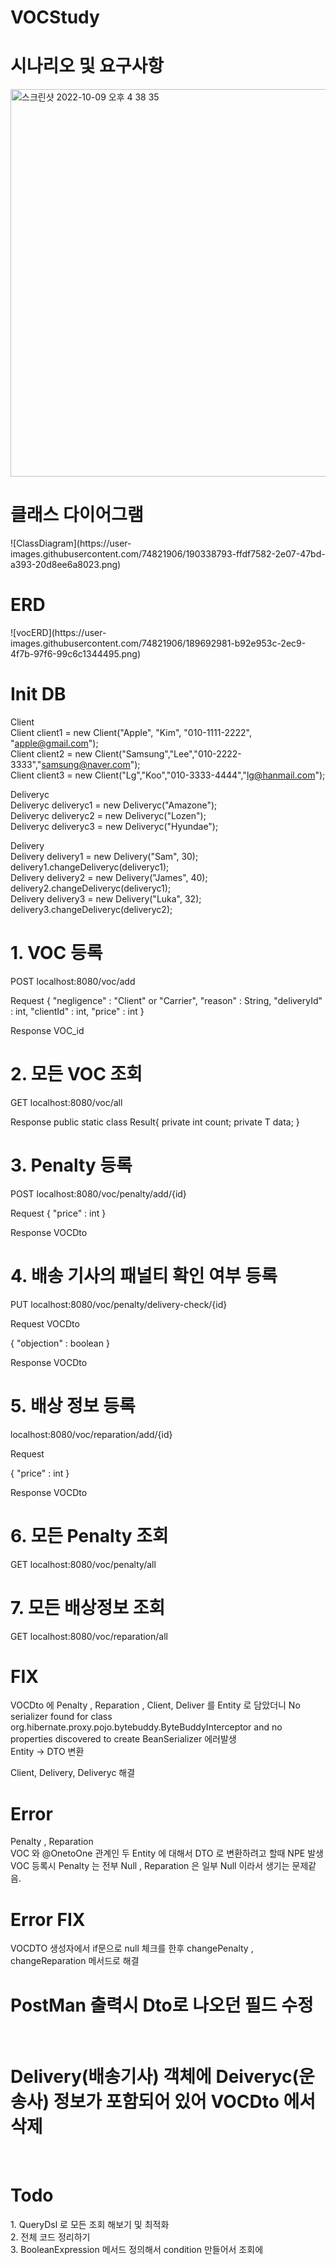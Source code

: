 # VOCStudy

<h1>시나리오 및 요구사항</h1>
<img width="620" alt="스크린샷 2022-10-09 오후 4 38 35" src="https://user-images.githubusercontent.com/74821906/195278573-63a371ac-7d6b-4067-85f2-123b39ae7569.png">

<h1>클래스 다이어그램</h1>
![ClassDiagram](https://user-images.githubusercontent.com/74821906/190338793-ffdf7582-2e07-47bd-a393-20d8ee6a8023.png)

<h1>ERD</h1>
![vocERD](https://user-images.githubusercontent.com/74821906/189692981-b92e953c-2ec9-4f7b-97f6-99c6c1344495.png)

<h1>Init DB</h1>

Client<br>
Client client1 = new Client("Apple", "Kim", "010-1111-2222", "apple@gmail.com");<br>
Client client2 = new Client("Samsung","Lee","010-2222-3333","samsung@naver.com");<br>
Client client3 = new Client("Lg","Koo","010-3333-4444","lg@hanmail.com");<br>

Deliveryc<br>
Deliveryc deliveryc1 = new Deliveryc("Amazone");<br>
Deliveryc deliveryc2 = new Deliveryc("Lozen");<br>
Deliveryc deliveryc3 = new Deliveryc("Hyundae");<br>

Delivery<br>
Delivery delivery1 = new Delivery("Sam", 30);<br>
delivery1.changeDeliveryc(deliveryc1);<br>
Delivery delivery2 = new Delivery("James", 40);<br>
delivery2.changeDeliveryc(deliveryc1);<br>
Delivery delivery3 = new Delivery("Luka", 32);<br>
delivery3.changeDeliveryc(deliveryc2);<br>

<h1>1. VOC 등록</h1>
POST
localhost:8080/voc/add

Request
{
    "negligence" : "Client" or "Carrier",
    "reason" : String,
    "deliveryId" : int,
    "clientId" : int,
    "price" : int
}

Response VOC_id

<h1>2. 모든 VOC 조회</h1>
GET
localhost:8080/voc/all


Response
public static class Result<T>{
        private int count;
        private T data;
    }

<h1>3. Penalty 등록</h1>
POST
localhost:8080/voc/penalty/add/{id}

Request
{
    "price" : int
}

Response VOCDto

<h1>4. 배송 기사의 패널티 확인 여부 등록</h1>
PUT
localhost:8080/voc/penalty/delivery-check/{id}

Request VOCDto

{
    "objection" : boolean
}

Response VOCDto

<h1>5. 배상 정보 등록</h1>

localhost:8080/voc/reparation/add/{id}

Request

{
    "price" : int
}

Response VOCDto

<h1>6. 모든 Penalty 조회</h1>
GET
localhost:8080/voc/penalty/all

<h1>7. 모든 배상정보 조회</h1>
GET
localhost:8080/voc/reparation/all


<h1>FIX</h1>

VOCDto 에 Penalty , Reparation , Client, Deliver 를 Entity 로 담았더니
No serializer found for class org.hibernate.proxy.pojo.bytebuddy.ByteBuddyInterceptor and no properties discovered to create BeanSerializer
에러발생<br>
Entity -> DTO 변환

Client, Delivery, Deliveryc 해결

<h1>Error</h1>

Penalty , Reparation <br>
VOC 와 @OnetoOne 관계인 두 Entity 에 대해서 DTO 로 변환하려고 할때 NPE 발생 <br>
VOC 등록시 Penalty 는 전부 Null , Reparation 은 일부 Null 이라서 생기는 문제같음.

<h1>Error FIX</h1>

VOCDTO 생성자에서 if문으로 null 체크를 한후 changePenalty , changeReparation 메서드로 해결 <br>

<h1>PostMan 출력시 Dto로 나오던 필드  수정 </h1><br>

<h1>Delivery(배송기사) 객체에 Deiveryc(운송사) 정보가 포함되어 있어 VOCDto 에서 삭제 </h1><br>

<h1>Todo</h1>
1. QueryDsl 로 모든 조회 해보기 및 최적화 <br>            
2. 전체 코드 정리하기 <br>
3. BooleanExpression 메서드 정의해서 condition 만들어서 조회에 
